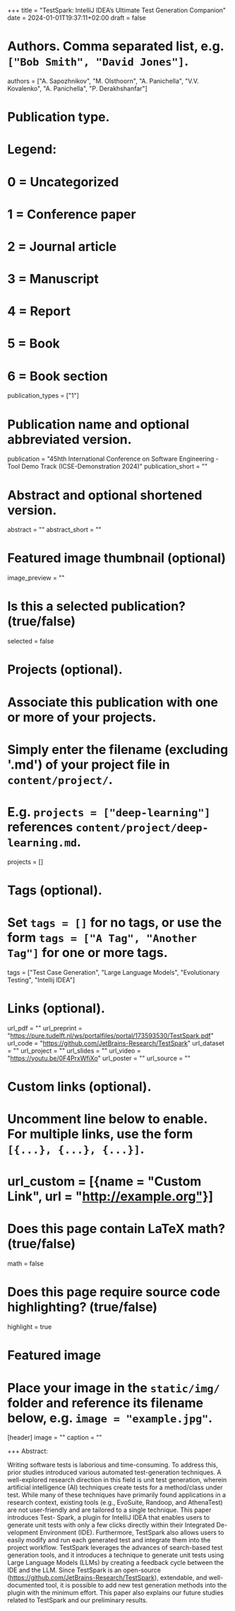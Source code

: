 +++
title = "TestSpark: IntelliJ IDEA’s Ultimate Test Generation Companion"
date = 2024-01-01T19:37:11+02:00
draft = false

# Authors. Comma separated list, e.g. `["Bob Smith", "David Jones"]`.
authors = ["A. Sapozhnikov", "M. Olsthoorn", "A. Panichella", "V.V. Kovalenko", "A. Panichella", "P. Derakhshanfar"]

# Publication type.
# Legend:
# 0 = Uncategorized
# 1 = Conference paper
# 2 = Journal article
# 3 = Manuscript
# 4 = Report
# 5 = Book
# 6 = Book section
publication_types = ["1"]

# Publication name and optional abbreviated version.
publication = "45hth International Conference on Software Engineering - Tool Demo Track (ICSE-Demonstration 2024)"
publication_short = ""

# Abstract and optional shortened version.
abstract = ""
abstract_short = ""

# Featured image thumbnail (optional)
image_preview = ""

# Is this a selected publication? (true/false)
selected = false

# Projects (optional).
#   Associate this publication with one or more of your projects.
#   Simply enter the filename (excluding '.md') of your project file in `content/project/`.
#   E.g. `projects = ["deep-learning"]` references `content/project/deep-learning.md`.
projects = []

# Tags (optional).
#   Set `tags = []` for no tags, or use the form `tags = ["A Tag", "Another Tag"]` for one or more tags.
tags = ["Test Case Generation", "Large Language Models", "Evolutionary Testing", "Intellij IDEA"]

# Links (optional).
url_pdf = ""
url_preprint = "https://pure.tudelft.nl/ws/portalfiles/portal/173593530/TestSpark.pdf"
url_code = "https://github.com/JetBrains-Research/TestSpark"
url_dataset = ""
url_project = ""
url_slides = ""
url_video = "https://youtu.be/0F4PrxWfiXo"
url_poster = ""
url_source = ""

# Custom links (optional).
#   Uncomment line below to enable. For multiple links, use the form `[{...}, {...}, {...}]`.
# url_custom = [{name = "Custom Link", url = "http://example.org"}]

# Does this page contain LaTeX math? (true/false)
math = false

# Does this page require source code highlighting? (true/false)
highlight = true

# Featured image
# Place your image in the `static/img/` folder and reference its filename below, e.g. `image = "example.jpg"`.
[header]
image = ""
caption = ""

+++
Abstract: 

Writing software tests is laborious and time-consuming. To address
this, prior studies introduced various automated test-generation
techniques. A well-explored research direction in this field is unit
test generation, wherein artificial intelligence (AI) techniques create
tests for a method/class under test. While many of these techniques
have primarily found applications in a research context, existing
tools (e.g., EvoSuite, Randoop, and AthenaTest) are not user-friendly
and are tailored to a single technique. This paper introduces Test-
Spark, a plugin for IntelliJ IDEA that enables users to generate unit
tests with only a few clicks directly within their Integrated De-
velopment Environment (IDE). Furthermore, TestSpark also allows
users to easily modify and run each generated test and integrate
them into the project workflow. TestSpark leverages the advances of
search-based test generation tools, and it introduces a technique to
generate unit tests using Large Language Models (LLMs) by creating
a feedback cycle between the IDE and the LLM. Since TestSpark is
an open-source (https://github.com/JetBrains-Research/TestSpark),
extendable, and well-documented tool, it is possible to add new test
generation methods into the plugin with the minimum effort. This
paper also explains our future studies related to TestSpark and our
preliminary results.
